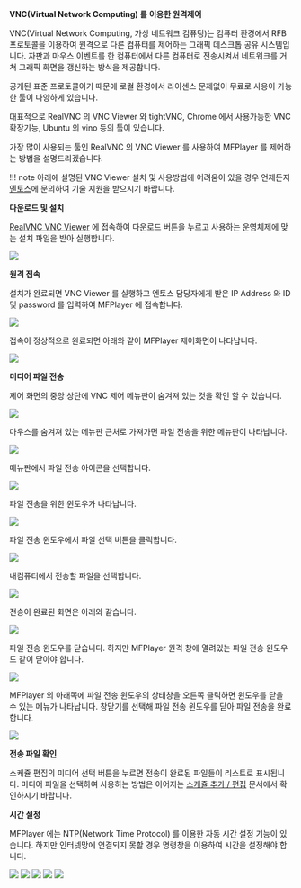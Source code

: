 **VNC(Virtual Network Computing) 를 이용한 원격제어**

VNC(Virtual Network Computing, 가상 네트워크 컴퓨팅)는 컴퓨터 환경에서 RFB 프로토콜을 이용하여 원격으로 다른 컴퓨터를 제어하는 그래픽 데스크톱 공유 시스템입니다.
자판과 마우스 이벤트를 한 컴퓨터에서 다른 컴퓨터로 전송시켜서 네트워크를 거쳐 그래픽 화면을 갱신하는 방식을 제공합니다.

공개된 표준 프로토콜이기 때문에 로컬 환경에서 라이센스 문제없이 무료로 사용이 가능한 툴이 다양하게 있습니다.

대표적으로 RealVNC 의 VNC Viewer 와 tightVNC, Chrome 에서 사용가능한 VNC 확장기능, Ubuntu 의 vino 등의 툴이 있습니다.

가장 많이 사용되는 툴인 RealVNC 의 VNC Viewer 를 사용하여 MFPlayer 를 제어하는 방법을 설명드리겠습니다.

!!! note
    아래에 설명된 VNC Viewer 설치 및 사용방법에 어려움이 있을 경우 언제든지 [엔토스](http://www.etslight.co.kr)에 문의하여 기술 지원을 받으시기 바랍니다.

**다운로드 및 설치**

[RealVNC VNC Viewer](https://www.realvnc.com/en/connect/download/viewer/) 에 접속하여 다운로드 버튼을 누르고 사용하는 운영체제에 맞는 설치 파일을 받아 실행합니다.

![](img/vnc/vnc_download.jpg)


**원격 접속**

설치가 완료되면 VNC Viewer 를 실행하고 엔토스 담당자에게 받은 IP Address 와 ID 및 password 를 입력하여 MFPlayer 에 접속합니다.

![](img/vnc_ip_connect.jpg)

접속이 정상적으로 완료되면 아래와 같이 MFPlayer 제어화면이 나타납니다.

![](img/vnc/vnc_connect_complete.jpg)

**미디어 파일 전송**

제어 화면의 중앙 상단에 VNC 제어 메뉴판이 숨겨져 있는 것을 확인 할 수 있습니다.

![](img/vnc/vnc_file_menu.jpg)

마우스를 숨겨져 있는 메뉴판 근처로 가져가면 파일 전송을 위한 메뉴판이 나타납니다.

![](img/vnc/vnc_file_menu_on.jpg)

메뉴판에서 파일 전송 아이콘을 선택합니다.

![](img/vnc/vnc_file_trans_button.jpg)

파일 전송을 위한 윈도우가 나타납니다.

![](img/vnc/vnc_file_trans_window.jpg)

파일 전송 윈도우에서 파일 선택 버튼을 클릭합니다.

![](img/vnc/vnc_file_trans_file_select.jpg)

내컴퓨터에서 전송할 파일을 선택합니다.

![](img/vnc/vnc_file_trans_select.jpg)

전송이 완료된 화면은 아래와 같습니다.

![](img/vnc/vnc_file_trans_done.jpg)

파일 전송 윈도우를 닫습니다. 하지만 MFPlayer 원격 창에 열려있는 파일 전송 윈도우도 같이 닫아야 합니다.

![](img/vnc/vnc_file_remote_window.jpg)

MFPlayer 의 아래쪽에 파일 전송 윈도우의 상태창을 오른쪽 클릭하면 윈도우를 닫을 수 있는 메뉴가 나타납니다.
창닫기를 선택해 파일 전송 윈도우를 닫아 파일 전송을 완료합니다.

![](img/vnc/vnc_file_remote_window_right.jpg)

**전송 파일 확인**

스케쥴 편집의 미디어 선택 버튼을 누르면 전송이 완료된 파일들이 리스트로 표시됩니다. 미디어 파일을 선택하여 사용하는 방법은 이어지는 [스케쥴 추가 / 편집](/mfplayer/index) 문서에서 확인하시기 바랍니다.

**시간 설정**

MFPlayer 에는 NTP(Network Time Protocol) 를 이용한 자동 시간 설정 기능이 있습니다. 하지만 인터넷망에 연결되지 못할 경우 명령창을 이용하여 시간을 설정해야 합니다.

![](img/vnc/vnc_time_command_select.jpg)
![](img/vnc/vnc_time_command_selected.jpg)
![](img/vnc/vnc_time_date.jpg)
![](img/vnc/vnc_time_date_done.jpg)
![](img/vnc/vnc_time_exit.jpg)
